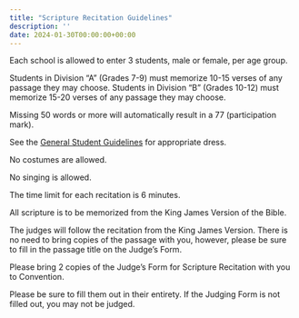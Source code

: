 ```yaml
---
title: "Scripture Recitation Guidelines"
description: ''
date: 2024-01-30T00:00:00+00:00
---
```


Each school is allowed to enter 3 students, male or female, per age group.

Students in Division “A” (Grades 7-9) must memorize 10-15 verses of any passage they may choose. Students in Division “B” (Grades 10-12) must memorize 15-20 verses of any passage they may choose.

Missing 50 words or more will automatically result in a 77 (participation mark).

See the [General Student Guidelines](/student-guidelines) for appropriate dress.

No costumes are allowed.

No singing is allowed.

The time limit for each recitation is 6 minutes.

All scripture is to be memorized from the King James Version of the Bible.

The judges will follow the recitation from the King James Version. There is no need to bring copies of the passage with you, however, please be sure to fill in the passage title on the Judge’s Form.

Please bring 2 copies of the Judge’s Form for Scripture Recitation with you to Convention.

Please be sure to fill them out in their entirety. If the Judging Form is not filled out, you may not be judged.
